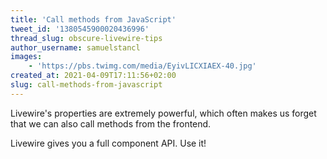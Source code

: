 ```yaml
---
title: 'Call methods from JavaScript'
tweet_id: '1380545900020436996'
thread_slug: obscure-livewire-tips
author_username: samuelstancl
images:
    - 'https://pbs.twimg.com/media/EyivLICXIAEX-40.jpg'
created_at: 2021-04-09T17:11:56+02:00
slug: call-methods-from-javascript
---
```


Livewire's properties are extremely powerful, which often makes us forget that we can also call methods from the frontend.

Livewire gives you a full component API. Use it!
